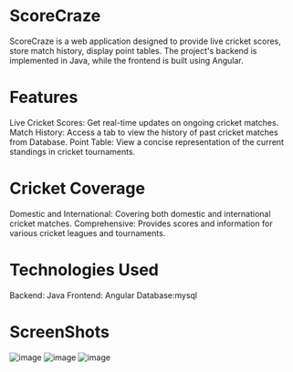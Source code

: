 # ScoreCraze
ScoreCraze is a web application designed to provide live cricket scores, store match history, display point tables. The project's backend is implemented in Java, while the frontend is built using Angular.

# Features
Live Cricket Scores: Get real-time updates on ongoing cricket matches.
Match History: Access a tab to view the history of past cricket matches from Database.
Point Table: View a concise representation of the current standings in cricket tournaments.

# Cricket Coverage
Domestic and International: Covering both domestic and international cricket matches.
Comprehensive: Provides scores and information for various cricket leagues and tournaments.

# Technologies Used
Backend: Java
Frontend: Angular
Database:mysql

# ScreenShots
![image](https://github.com/Shivani080402/ScoreCraze/assets/169606084/1f692244-fecf-4988-8967-a9f66063a60e)
![image](https://github.com/Shivani080402/ScoreCraze/assets/169606084/c4e692d0-f8d2-4f7b-a5ed-460b00e1b852)
![image](https://github.com/Shivani080402/ScoreCraze/assets/169606084/89317842-5712-415d-90e9-b4534dba3262)




